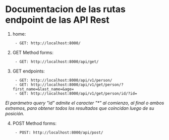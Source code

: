 # Documentacion de las rutas endpoint de las API Rest

1) home:
    
        - GET: http://localhost:8000/

2) GET Method forms:

        - GET: http://localhost:8000/api/get/

3) GET endpoints:

        - GET: http://localhost:8000/api/v1/person/
        - GET: http://localhost:8000/api/v1/get/person/?first_name=&last_name=&age=
        - GET: http://localhost:8000/api/v1/get/person/id/?id=

<i>El parámetro query "id" admite el caracter "*" al comienzo, al final o ambos extremos, para obtener todos los resultados que coincidan luego de su posición.</i>

4) POST Method forms:

        - POST: http://localhost:8000/api/post/

